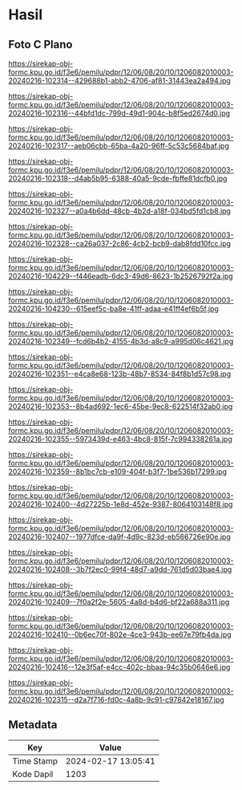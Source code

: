 # Hasil

## Foto C Plano

https://sirekap-obj-formc.kpu.go.id/f3e6/pemilu/pdpr/12/06/08/20/10/1206082010003-20240216-102314--429688b1-abb2-4706-af81-31443ea2a494.jpg

https://sirekap-obj-formc.kpu.go.id/f3e6/pemilu/pdpr/12/06/08/20/10/1206082010003-20240216-102316--44bfd1dc-799d-49d1-904c-b8f5ed2674d0.jpg

https://sirekap-obj-formc.kpu.go.id/f3e6/pemilu/pdpr/12/06/08/20/10/1206082010003-20240216-102317--aeb06cbb-65ba-4a20-96ff-5c53c5684baf.jpg

https://sirekap-obj-formc.kpu.go.id/f3e6/pemilu/pdpr/12/06/08/20/10/1206082010003-20240216-102318--d4ab5b95-6388-40a5-9cde-fbffe81dcfb0.jpg

https://sirekap-obj-formc.kpu.go.id/f3e6/pemilu/pdpr/12/06/08/20/10/1206082010003-20240216-102327--a0a4b6dd-48cb-4b2d-a18f-034bd5fd1cb8.jpg

https://sirekap-obj-formc.kpu.go.id/f3e6/pemilu/pdpr/12/06/08/20/10/1206082010003-20240216-102328--ca26a037-2c86-4cb2-bcb9-dab8fdd10fcc.jpg

https://sirekap-obj-formc.kpu.go.id/f3e6/pemilu/pdpr/12/06/08/20/10/1206082010003-20240216-104229--f446eadb-6dc3-49d6-8623-1b2526792f2a.jpg

https://sirekap-obj-formc.kpu.go.id/f3e6/pemilu/pdpr/12/06/08/20/10/1206082010003-20240216-104230--615eef5c-ba8e-41ff-adaa-e41ff4ef6b5f.jpg

https://sirekap-obj-formc.kpu.go.id/f3e6/pemilu/pdpr/12/06/08/20/10/1206082010003-20240216-102349--fcd6b4b2-4155-4b3d-a8c9-a995d06c4621.jpg

https://sirekap-obj-formc.kpu.go.id/f3e6/pemilu/pdpr/12/06/08/20/10/1206082010003-20240216-102351--e4ca8e68-123b-48b7-8534-84f8b1d57c98.jpg

https://sirekap-obj-formc.kpu.go.id/f3e6/pemilu/pdpr/12/06/08/20/10/1206082010003-20240216-102353--8b4ad692-1ec6-45be-9ec8-622514f32ab0.jpg

https://sirekap-obj-formc.kpu.go.id/f3e6/pemilu/pdpr/12/06/08/20/10/1206082010003-20240216-102355--5973439d-e463-4bc8-815f-7c994338261a.jpg

https://sirekap-obj-formc.kpu.go.id/f3e6/pemilu/pdpr/12/06/08/20/10/1206082010003-20240216-102359--8b1bc7cb-e109-404f-b3f7-1be536b17299.jpg

https://sirekap-obj-formc.kpu.go.id/f3e6/pemilu/pdpr/12/06/08/20/10/1206082010003-20240216-102400--4d27225b-1e8d-452e-9387-8064103148f8.jpg

https://sirekap-obj-formc.kpu.go.id/f3e6/pemilu/pdpr/12/06/08/20/10/1206082010003-20240216-102407--1977dfce-da9f-4d9c-823d-eb566726e90e.jpg

https://sirekap-obj-formc.kpu.go.id/f3e6/pemilu/pdpr/12/06/08/20/10/1206082010003-20240216-102408--3b7f2ec0-99f4-48d7-a9dd-761d5d03bae4.jpg

https://sirekap-obj-formc.kpu.go.id/f3e6/pemilu/pdpr/12/06/08/20/10/1206082010003-20240216-102409--7f0a2f2e-5605-4a8d-b4d6-bf22a688a311.jpg

https://sirekap-obj-formc.kpu.go.id/f3e6/pemilu/pdpr/12/06/08/20/10/1206082010003-20240216-102410--0b6ec70f-802e-4ce3-943b-ee67e79fb4da.jpg

https://sirekap-obj-formc.kpu.go.id/f3e6/pemilu/pdpr/12/06/08/20/10/1206082010003-20240216-102416--12e3f5af-e4cc-402c-bbaa-94c35b0646e6.jpg

https://sirekap-obj-formc.kpu.go.id/f3e6/pemilu/pdpr/12/06/08/20/10/1206082010003-20240216-102315--d2a7f716-fd0c-4a8b-9c91-c97842e18167.jpg


## Metadata

| Key        | Value               |
| ---------- | ------------------- |
| Time Stamp | 2024-02-17 13:05:41 |
| Kode Dapil | 1203                |



